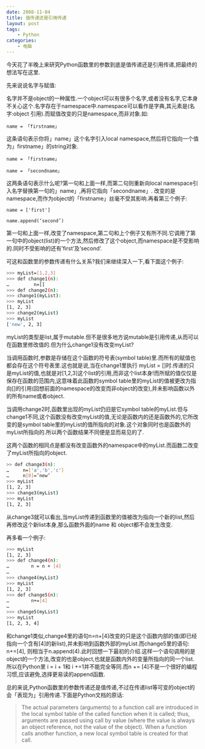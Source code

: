 ```yaml
---
date: 2008-11-04
title: 值传递还是引用传递
layout: post
tags:
    - Python
categories:
    - 电脑
---
```

今天花了半晚上来研究Python函数里的参数到底是值传递还是引用传递,把最终的想法写在这里.

先来说说名字与赋值:

名字并不是object的一种属性.一个object可以有很多个名字,或者没有名字,它本身不关心这个.名字存在于namespace中.namespace可以看作是字典,其元素是(名字:object 引用).而赋值改变的只是namespace,而非对象.如:

`name = 「firstname」`

这条语句表示你将」name」这个名字引入local namespace,然后将它指向一个值为」firstname」的string对象.

`name = 「firstname」`

`name = 「secondname」`

这两条语句表示什么呢?第一句和上面一样,而第二句则重新向local namespace引入名字替换第一句的」name」,再将它指向「secondname」. 改变的是namespace,而作为object的「firstname」丝毫不受其影响.再看第三个例子:

`name = ['first']`

`name.append(‘second’)`

第一句和上面一样,改变了namespace,第二句和上个例子又有所不同.它调用了第一句中的object(list)的一个方法,然后修改了这个object,而namespace是不受影响的.同时不受影响的还有’first’及’second’.

可这和函数里的参数传递有什么关系?我们来继续深入一下,看下面这个例子:

```bash
>>> myList=[1,2,3]
>>> def change1(n):
…         n=[]
>>> def change2(n):
>>> change1(myList):
>>> myList
[1, 2, 3]
>>> change2(myList)
>>> myList
['new', 2, 3]
```

myList的类型是list,属于mutable.但不是很多地方说mutable是引用传递,从而可以在函数里修改值的.但为什么change1没有改变myList?

当调用函数时,参数是存储在这个函数的符号表(symbol table)里.而所有的赋值也都会存在这个符号表里.这也就是说,当在change1里执行 myList = []时.传递的只是myList的值,也就是对[1,2,3]这个list的引用,而非这个list本身!而所赋的值仅仅是保存在函数的范围内,这意味着此函数的symbol table里的myList的值被更改为指向[]的引用(回想前面的namespace的改变而非object的改变),并未影响函数以外的所有name或者object.

当调用change2时,函数里出现的myList仍旧是它symbol table的myList.但与change1不同,这个函数没有改变myList的值,无论是函数内的还是函数外的,它所改变的是symbol table里的myList的值所指向的对象.这个对象同时也是函数外的myList所指向的.所以两个函数结果不同便是显而易见的了.

这两个函数的相同点是都没有改变函数外的namespace中的myList.而函数二改变了myList所指向的object.

```bash
>> def change3(n):
…     n=['a','b','c']
…     n[0]=’new’
>>> myList
[1, 2, 3]
>>> change3(myList)
>>> myList
[1, 2, 3]
```

从change3就可以看出,当myList传递到函数里的值被改为指向一个新的list,然后再修改这个新list本身,那么函数外面的name 和 object都不会发生改变.

再多看一个例子:

```bash
>>> myList
[1, 2, 3]
>>> def change4(n):
…        n = n + [4]
…
>>> change4(myList)
>>> myList
[1, 2, 3]
>>> def change5(n):
…        n+=[4]
…
>>> change5(myList)
>>> myList
[1, 2, 3, 4]
```

和change1类似,change4里的语句n=n+[4]改变的只是这个函数内部的值(即已经指向一个含有[4]的新list),并未影响到函数外部的myList.而change5里的语句: n+=[4], 则相当于n.append(4).此时回想一下最初的介绍.这样一个语句调用的是object的一个方法,改变的也是object,也就是函数内外的变量所指向的同一个list.所以在Python里 i = i + 1和 i +=1并不能完全等同.而n += [4]不是一个很好的编程习惯,应该避免,选择更易读的append函数.

总的来说,Python函数里的参数传递还是值传递,不过在传递list等可变的object的会「表现为」引用传递.下面是Python文档的原话:

>The actual parameters (arguments) to a function call are introduced in the local symbol table of the called function when it is called; thus, arguments are passed using call by value (where the value is always an object reference, not the value of the object). When a function calls another function, a new local symbol table is created for that call.
